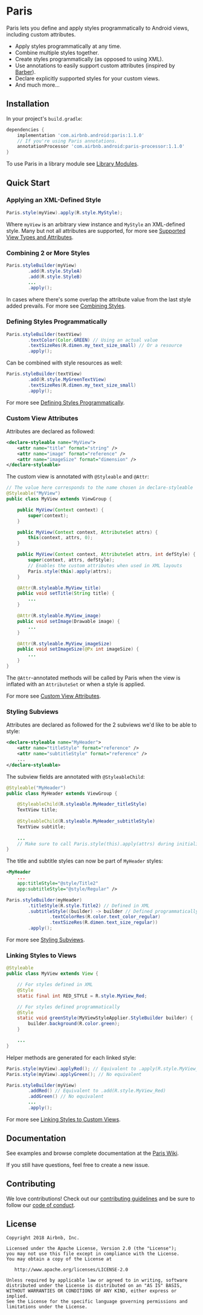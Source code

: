 # Paris
Paris lets you define and apply styles programmatically to Android views, including custom attributes.

* Apply styles programmatically at any time.
* Combine multiple styles together.
* Create styles programmatically (as opposed to using XML).
* Use annotations to easily support custom attributes (inspired by [Barber](https://github.com/hzsweers/barber)).
* Declare explicitly supported styles for your custom views.
* And much more...

## Installation

In your project's `build.gradle`:
```gradle
dependencies {
    implementation 'com.airbnb.android:paris:1.1.0'
    // If you're using Paris annotations.
    annotationProcessor 'com.airbnb.android:paris-processor:1.1.0'
}
```

To use Paris in a library module see [Library Modules](../../wiki/Library-Modules).

## Quick Start

### Applying an XML-Defined Style

```java
Paris.style(myView).apply(R.style.MyStyle);
```

Where `myView` is an arbitrary view instance and `MyStyle` an XML-defined style. Many but not all attributes are supported, for more see [Supported View Types and Attributes](../../wiki/Supported-View-Types-and-Attributes).

### Combining 2 or More Styles

```java
Paris.styleBuilder(myView)
        .add(R.style.StyleA)
        .add(R.style.StyleB)
        ...
        .apply();
```

In cases where there's some overlap the attribute value from the last style added prevails. For more see [Combining Styles](../../wiki/Building-and-Applying-Styles#combining-styles).

### Defining Styles Programmatically

```java
Paris.styleBuilder(textView)
        .textColor(Color.GREEN) // Using an actual value
        .textSizeRes(R.dimen.my_text_size_small) // Or a resource
        .apply();
```

Can be combined with style resources as well:
```java
Paris.styleBuilder(textView)
        .add(R.style.MyGreenTextView)
        .textSizeRes(R.dimen.my_text_size_small)
        .apply();
```

For more see [Defining Styles Programmatically](../../wiki/Building-and-Applying-Styles#defining-styles-programmatically).

### Custom View Attributes

Attributes are declared as followed:
```xml
<declare-styleable name="MyView">
    <attr name="title" format="string" />
    <attr name="image" format="reference" />
    <attr name="imageSize" format="dimension" />
</declare-styleable>
```

The custom view is annotated with `@Styleable` and `@Attr`:
```java
// The value here corresponds to the name chosen in declare-styleable
@Styleable("MyView")
public class MyView extends ViewGroup {

    public MyView(Context context) {
        super(context);
    }

    public MyView(Context context, AttributeSet attrs) {
        this(context, attrs, 0);
    }

    public MyView(Context context, AttributeSet attrs, int defStyle) {
        super(context, attrs, defStyle);
        // Enables the custom attributes when used in XML layouts
        Paris.style(this).apply(attrs);
    }

    @Attr(R.styleable.MyView_title)
    public void setTitle(String title) {
        ...
    }

    @Attr(R.styleable.MyView_image)
    public void setImage(Drawable image) {
        ...
    }

    @Attr(R.styleable.MyView_imageSize)
    public void setImageSize(@Px int imageSize) {
        ...
    }
}
```

The `@Attr`-annotated methods will be called by Paris when the view is inflated with an `AttributeSet` or when a style is applied.

For more see [Custom View Attributes](../../wiki/Custom-View-Attributes).

### Styling Subviews

Attributes are declared as followed for the 2 subviews we'd like to be able to style:
```xml
<declare-styleable name="MyHeader">
    <attr name="titleStyle" format="reference" />
    <attr name="subtitleStyle" format="reference" />
    ...
</declare-styleable>
```

The subview fields are annotated with `@StyleableChild`:
```java
@Styleable("MyHeader")
public class MyHeader extends ViewGroup {

    @StyleableChild(R.styleable.MyHeader_titleStyle)
    TextView title;
    
    @StyleableChild(R.styleable.MyHeader_subtitleStyle)
    TextView subtitle;
    
    ...
    // Make sure to call Paris.style(this).apply(attrs) during initialization
}
```

The title and subtitle styles can now be part of `MyHeader` styles:
```xml
<MyHeader
    ...
    app:titleStyle="@style/Title2"
    app:subtitleStyle="@style/Regular" />
```

```java
Paris.styleBuilder(myHeader)
        .titleStyle(R.style.Title2) // Defined in XML
        .subtitleStyle((builder) -> builder // Defined programmatically
                .textColorRes(R.color.text_color_regular)
                .textSizeRes(R.dimen.text_size_regular))
        .apply();
```

For more see [Styling Subviews](../../wiki/Custom-Views#styling-subviews).

### Linking Styles to Views

```java
@Styleable
public class MyView extends View {

    // For styles defined in XML
    @Style
    static final int RED_STYLE = R.style.MyView_Red;

    // For styles defined programmatically
    @Style
    static void greenStyle(MyViewStyleApplier.StyleBuilder builder) {
        builder.background(R.color.green);
    }

    ...
}
```

Helper methods are generated for each linked style:
```java
Paris.style(myView).applyRed(); // Equivalent to .apply(R.style.MyView_Red)
Paris.style(myView).applyGreen(); // No equivalent

Paris.styleBuilder(myView)
        .addRed() // Equivalent to .add(R.style.MyView_Red)
        .addGreen() // No equivalent
        ...
        .apply();
```

For more see [Linking Styles to Custom Views](../../wiki/Custom-Views#linking-styles-to-custom-views).

## Documentation

See examples and browse complete documentation at the [Paris Wiki](../../wiki).

If you still have questions, feel free to create a new issue.

## Contributing

We love contributions! Check out our [contributing guidelines](CONTRIBUTING.md) and be sure to follow our [code of conduct](CODE_OF_CONDUCT.md).

## License

```
Copyright 2018 Airbnb, Inc.

Licensed under the Apache License, Version 2.0 (the "License");
you may not use this file except in compliance with the License.
You may obtain a copy of the License at

   http://www.apache.org/licenses/LICENSE-2.0

Unless required by applicable law or agreed to in writing, software
distributed under the License is distributed on an "AS IS" BASIS,
WITHOUT WARRANTIES OR CONDITIONS OF ANY KIND, either express or implied.
See the License for the specific language governing permissions and
limitations under the License.
```
